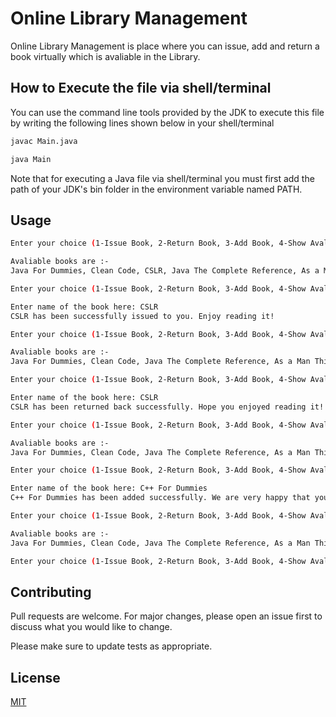 # Online Library Management

Online Library Management is place where you can issue, add and return a book virtually which is avaliable in the Library.

## How to Execute the file via shell/terminal

You can use the command line tools provided by the JDK to execute this file by writing the following lines shown below in your shell/terminal

```bash
javac Main.java
```

```bash
java Main
```

Note that for executing a Java file via shell/terminal you must first add the path of your JDK's bin folder in the environment variable named PATH.

## Usage

```bash
Enter your choice (1-Issue Book, 2-Return Book, 3-Add Book, 4-Show Avaliable Books, 5-Quit, 6-Help): 4

Avaliable books are :-
Java For Dummies, Clean Code, CSLR, Java The Complete Reference, As a Man Thinketh, Marketing Management by Philip Kotla

Enter your choice (1-Issue Book, 2-Return Book, 3-Add Book, 4-Show Avaliable Books, 5-Quit, 6-Help): 1

Enter name of the book here: CSLR
CSLR has been successfully issued to you. Enjoy reading it!

Enter your choice (1-Issue Book, 2-Return Book, 3-Add Book, 4-Show Avaliable Books, 5-Quit, 6-Help): 4

Avaliable books are :-
Java For Dummies, Clean Code, Java The Complete Reference, As a Man Thinketh, Marketing Management by Philip Kotla

Enter your choice (1-Issue Book, 2-Return Book, 3-Add Book, 4-Show Avaliable Books, 5-Quit, 6-Help): 2

Enter name of the book here: CSLR
CSLR has been returned back successfully. Hope you enjoyed reading it!

Enter your choice (1-Issue Book, 2-Return Book, 3-Add Book, 4-Show Avaliable Books, 5-Quit, 6-Help): 4

Avaliable books are :-
Java For Dummies, Clean Code, Java The Complete Reference, As a Man Thinketh, Marketing Management by Philip Kotla, CSLR

Enter your choice (1-Issue Book, 2-Return Book, 3-Add Book, 4-Show Avaliable Books, 5-Quit, 6-Help): 3

Enter name of the book here: C++ For Dummies
C++ For Dummies has been added successfully. We are very happy that you helped our Library by giving this book to us.

Enter your choice (1-Issue Book, 2-Return Book, 3-Add Book, 4-Show Avaliable Books, 5-Quit, 6-Help): 4

Avaliable books are :-
Java For Dummies, Clean Code, Java The Complete Reference, As a Man Thinketh, Marketing Management by Philip Kotla, CSLR, C++ For Dummies

Enter your choice (1-Issue Book, 2-Return Book, 3-Add Book, 4-Show Avaliable Books, 5-Quit, 6-Help): 5
```

## Contributing

Pull requests are welcome. For major changes, please open an issue first to discuss what you would like to change.

Please make sure to update tests as appropriate.

## License

[MIT](https://choosealicense.com/licenses/mit/)